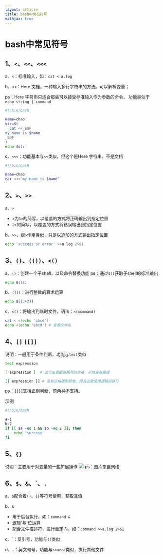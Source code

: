 ```yaml
---
layout: article
title: bash中常见符号
mathjax: true
---
```


# bash中常见符号

## 1、`<`、`<<`、`<<<`
a、`<`：标准输入，如：`cat < a.log`

b、`<<`：Here 文档，一种输入多行字符串的方法。可以解析变量；

ps：Here 字符串只适合那些可以接受标准输入作为参数的命令，
    功能类似于`echo string | command`

```bash
#!/bin/bash

name=chao
str=$(
  cat <<_EOF
my name is $name
_EOF
)
echo $str
```

c、`<<<`：功能基本与`<<`类似，但这个是Here 字符串，不是文档

```bash
#!/bin/bash

name=chao
cat <<<"my name is $name"
```

## 2、`>`、`>>`
a、`>`
+ `>`为`1>`的简写，以覆盖的方式将正确输出到指定位置
+ `2>`的简写，以覆盖的方式将错误输出到指定位置

b、`>>`，跟`>`作用类似，只是以追加的方式输出指定位置

```bash
echo 'success or error' >>a.log 2>&1
```

## 3、`()`、`(())`、`<()`

a、`()`：创建一个子shell，以及命令替换功能
ps：通过`$()`获取子shell的标准输出

```bash
echo $(ls)
```

b、`(())`：进行整数的算术运算

```bash
echo $((3+2))
```

c、`<()`：将输出到临时文件，语法：`<(command)`

```bash
cat < <(echo 'abcd')
echo <(echo 'abcd') # 查看文件名
```

## 4、`[]` `[[]]`
说明：一般用于条件判断，功能与`test`类似

```bash
test expression

[ expression ]  # 这个主意距离括号的空格，不然容易报错

[[ expression ]] # 没有空格限制烦恼，而且还能使用逻辑运算符
```
ps：`[[]]`支持正则判断，前两种不支持。

示例
```bash
#!/bin/bash

a=1
b=2
if [[ $a -eq 1 && $b -eq 2 ]]; then
    echo 'success'
fi
```

## 5、`{}`
说明：主要用于对变量的一些扩展操作
![](./img/img101.png)
ps：图片来自网络


## 6、`$`、`&`、\`、`.`

a、`$`配合着`()`、`{}`等符号使用，获取其值

b、`&`
+ 用于后台执行，如：`command &`
+ 逻辑'与'位运算
+ 配合文件描述符，进行重定向，如：`command >>a.log 2>&1`
    
c、\`：反引号，功能与`()`类似

d、`.`：英文句号，功能与`source`类似，执行其他文件


